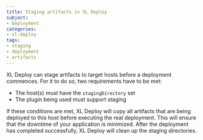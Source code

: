 ```yaml
---
title: Staging artifacts in XL Deploy
subject:
- Deployment
categories:
- xl-deploy
tags:
- staging
- deployment
- artifacts
---
```


XL Deploy can stage artifacts to target hosts before a deployment commences. For it to do so, two requirements have to be met:

* The host(s) must have the `stagingDirectory` set
* The plugin being used must support staging

If these conditions are met, XL Deploy will copy all artifacts that are being deployed to this host before executing the real deployment. This will ensure that the downtime of your application is minimized. After the deployment has completed successfully, XL Deploy will clean up the staging directories.
